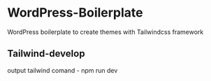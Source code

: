 # WordPress-Boilerplate


WordPress boilerplate to create themes with Tailwindcss framework


## Tailwind-develop

output tailwind comand - npm run dev
